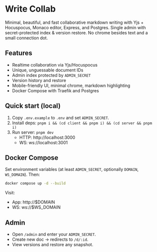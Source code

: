 # Write Collab

Minimal, beautiful, and fast collaborative markdown writing with Yjs + Hocuspocus, Monaco editor, Express, and Postgres. Single admin with secret-protected index & version restore. No chrome besides text and a small connection dot.

## Features
- Realtime collaboration via Yjs/Hocuspocus
- Unique, unguessable document IDs
- Admin index protected by `ADMIN_SECRET`
- Version history and restore
- Mobile-friendly UI, minimal chrome, markdown highlighting
- Docker Compose with Traefik and Postgres

## Quick start (local)
1. Copy `.env.example` to `.env` and set `ADMIN_SECRET`.
2. Install deps: `pnpm i && (cd client && pnpm i) && (cd server && pnpm i)`
3. Run server: `pnpm dev`
   - HTTP: http://localhost:3000
   - WS: ws://localhost:3001

## Docker Compose
Set environment variables (at least `ADMIN_SECRET`, optionally `DOMAIN`, `WS_DOMAIN`). Then:

```bash
docker compose up -d --build
```

Visit:
- App: http://$DOMAIN
- WS: ws://$WS_DOMAIN

## Admin
- Open `/admin` and enter your `ADMIN_SECRET`.
- Create new doc → redirects to `/d/:id`.
- View versions and restore any snapshot.


